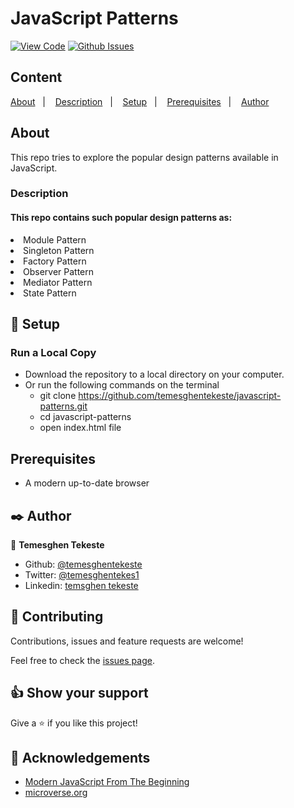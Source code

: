 # JavaScript Patterns


[![View Code](https://img.shields.io/badge/View%20-Code-green)](https://github.com/temesghentekeste/javascript-patterns/pulls)
[![Github Issues](https://img.shields.io/badge/GitHub-Issues-orange)](https://github.com/temesghentekeste/javascript-patterns/issues)


## Content

<a text-align="center" href="#about">About</a>&nbsp;&nbsp;&nbsp;|&nbsp;&nbsp;&nbsp;
<a href="#description">Description</a>&nbsp;&nbsp;&nbsp;|&nbsp;&nbsp;&nbsp;
<a href="#setup">Setup</a>&nbsp;&nbsp;&nbsp;|&nbsp;&nbsp;&nbsp;
<a href="#prerequisites">Prerequisites</a>&nbsp;&nbsp;&nbsp;|&nbsp;&nbsp;&nbsp;
<a href="#author">Author</a>


## About <a name = "about"></a>

This repo tries to explore the popular design patterns available in JavaScript.

<h3>Description <a name = "description"></a></h3>
<h4>This repo contains such popular design patterns as:</h4>
    <li>Module Pattern</li>
    <li>Singleton Pattern</li>
    <li>Factory Pattern</li>
    <li>Observer Pattern</li>
    <li>Mediator Pattern</li>
    <li>State Pattern</li>


## 🔨 Setup<a name = "setup"></a>
### Run a Local Copy
- Download the repository to a local directory on your computer.
- Or run the following commands on the terminal
  - git clone https://github.com/temesghentekeste/javascript-patterns.git
  - cd javascript-patterns
  - open index.html file

## Prerequisites<a name = "prerequisites"></a>
- A modern up-to-date browser

## ✒️  Author <a name = "author"></a>

👤 **Temesghen Tekeste**

- Github: [@temesghentekeste](https://github.com/temesghentekeste)
- Twitter: [@temesghentekes1](https://twitter.com/temesghentekes1)
- Linkedin: [temsghen tekeste](https://www.linkedin.com/in/temesghentekeste/)


## 🤝 Contributing

Contributions, issues and feature requests are welcome!

Feel free to check the [issues page](https://github.com/temesghentekeste/javascript-patterns/issues).


## 👍 Show your support

Give a ⭐️ if you like this project!

## :clap: Acknowledgements
- <a href="https://www.udemy.com/course/modern-javascript-from-the-beginning/" target="_blank">Modern JavaScript From The Beginning</a>
- <a href="https://www.microverse.org/" target="_blank">microverse.org</a>
</div>
